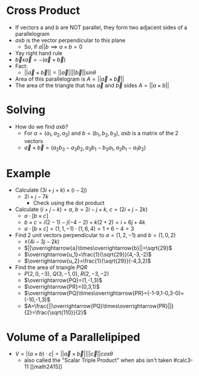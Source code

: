 # Cross Product

- If vectors a and b are NOT parallel, they form two adjacent sides of a parallelogram
- $a$x$b$ is the vector perpendicular to this plane
	- So, if $a$||$b\implies a\times b=0$
- Yay right hand rule
- $\overrightarrow{b}$x$\overrightarrow{a}$$=-(\overrightarrow{a}\times\overrightarrow{b})$
- Fact:
	- $||\overrightarrow{a}\times\overrightarrow{b}||=||\overrightarrow{a}||||\overrightarrow{b}||sin\theta$
- Area of this parallelogram is $A=||\overrightarrow{a}\times\overrightarrow{b}||$
- The area of the triangle that has $\overrightarrow{a}$ and $\overrightarrow{b}$ sides $A=||a\times b||$
# Solving
- How do we find $a$x$b$?
	- For $a=(a_1,a_2,a_3)$ and $b=(b_1,b_2,b_3)$, $a$x$b$ is a matrix of the 2 vectors
	- $\overrightarrow{a}\times\overrightarrow{b}=(a_2b_3-a_3b_2,a_3b_1-b_3a_1,a_2b_1-a_1b_2)$ 

# Example

- Calculate $(3i + j + k)\times(i-2j)$
	- $2i+j-7k$
		- Check using the dot product
- Calculate $(i+j-k)=a$, $b=2i-j+k$, $c=(2i+j-2k)$
	- $a\cdot[b\times c]$
	- $b\times c=i(2-1)-j(-4-2)+k(2+2)=i+6j+4k$ 
	- $a\cdot[b\times c]= (1,1,-1)\cdot(1,6,4)=1+6-4=3$
- Find 2 unit vectors perpendicular to $a=(1,2,-1)$ and $b=(1,0,2)$
	- $\pm(4i-3j-2k)$
	- $||\overrightarrow{a}\times\overrightarrow{b}||=\sqrt{29}$
	- $\overrightarrow{u_1}=\frac{1}{\sqrt{29}}(4,-3,-2)$
	- $\overrightarrow{u_2}=\frac{1}{\sqrt{29}}(-4,3,2)$
- Find the area of triangle $PQR$
	- $P(2, 0, -3)$, $Q(3,-1,0)$, $R(2,-3,-2)$
	- $\overrightarrow{PQ}=(1,-1,3)$
	- $\overrightarrow{PR}=(0,3,1)$
	- $\overrightarrow{PQ}\times\overrightarrow{PR}=(-1-9,1-0,3-0)=(-10,-1,3)$
	- $A=\frac{||\overrightarrow{PQ}\times\overrightarrow{PR}||}{2}=\frac{\sqrt{110}}{2}$
# Volume of a Parallelipiped

- $V=|(a\times b)\cdot c|=||\overrightarrow{a}\times\overrightarrow{b}||||\overrightarrow{c}||cos\theta$
	- also called the "Scalar Triple Product" when abs isn't taken
#calc3-11 [[math2415]]